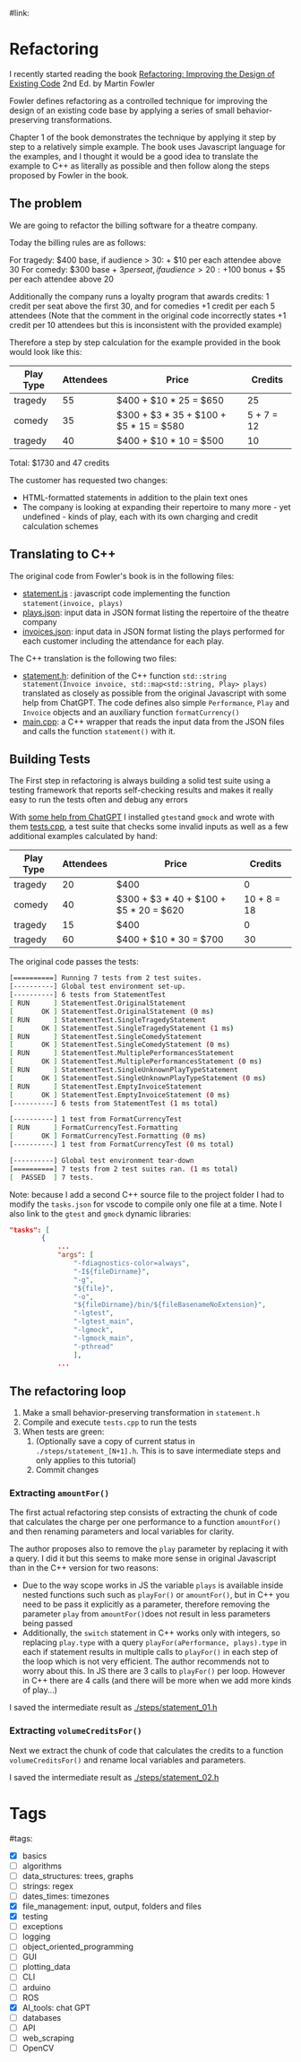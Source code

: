 #link:

# Refactoring

I recently started reading the book [Refactoring: Improving the Design of Existing Code](https://martinfowler.com/books/refactoring.html) 2nd Ed. by Martin Fowler

Fowler defines refactoring as a controlled technique for improving the design of an existing code base by applying a series of small behavior-preserving transformations.

Chapter 1 of the book demonstrates the technique by applying it step by step to a relatively simple example. The book uses Javascript language for the examples, and I thought it would be a good idea to translate the example to C++ as literally as possible and then follow along the steps proposed by Fowler in the book.

## The problem

We are going to refactor the billing software for a theatre company.

Today the billing rules are as follows:

For tragedy: $400 base, if audience > 30: + $10 per each attendee above 30
For comedy: $300 base + $3 per seat, if audience > 20: +$100 bonus + $5 per each attendee above 20

Additionally the company runs a loyalty program that awards credits: 1 credit per seat above the first 30, and for comedies +1 credit per each 5 attendees (Note that the comment in the original code incorrectly states +1 credit per 10 attendees but this is inconsistent with the provided example)

Therefore a step by step calculation for the example provided in the book would look like this:

| Play Type | Attendees | Price | Credits |
|------|-----------|-------|---------|
| tragedy | 55 | $400 + $10 * 25 = $650 | 25 |
| comedy | 35 | $300 + $3 * 35 + $100 + $5 * 15 = $580 | 5 + 7 = 12 |
| tragedy | 40 | $400 + $10 * 10 = $500 | 10 |

Total: $1730 and 47 credits

The customer has requested two changes:
- HTML-formatted statements in addition to the plain text ones
- The company is looking at expanding their repertoire to many more - yet undefined - kinds of play, each with its own charging and credit calculation schemes

## Translating to C++

The original code from Fowler's book is in the following files:

* [statement.js](./statement.js) : javascript code implementing the function `statement(invoice, plays)`
* [plays.json](./plays.json): input data in JSON format listing the repertoire of the theatre company
* [invoices.json](./invoices.json): input data in JSON format listing the plays performed for each customer including the attendance for each play. 

The C++ translation is the following two files:

* [statement.h](./statement.h): definition of the C++ function `std::string statement(Invoice invoice, std::map<std::string, Play> plays)` translated as closely as possible from the original Javascript with some help from ChatGPT. The code defines also simple `Performance`, `Play` and `Invoice` objects and an auxiliary function `formatCurrency()`
* [main.cpp](./main.cpp): a C++ wrapper that reads the input data from the JSON files and calls the function `statement()` with it.

## Building Tests

The First step in refactoring is always building a solid test suite using a testing framework that reports self-checking results and makes it really easy to run the tests often and debug any errors

With [some help from ChatGPT](https://chat.openai.com/share/e87e0468-583b-41b7-95eb-3dea5699b917) I installed  `gtest`and `gmock` and wrote with them  [tests.cpp](./tests.cpp), a test suite that checks some invalid inputs as well as a few additional examples calculated by hand:

| Play Type | Attendees | Price | Credits |
|------|-----------|-------|---------|
| tragedy | 20 | $400 | 0 |
| comedy | 40 | $300 + $3 * 40 + $100 + $5 * 20 = $620 | 10 + 8 = 18 |
| tragedy | 15 | $400 | 0 |
| tragedy | 60 | $400 + $10 * 30 = $700| 30 |

The original code passes the tests:

```bash
[==========] Running 7 tests from 2 test suites.
[----------] Global test environment set-up.
[----------] 6 tests from StatementTest
[ RUN      ] StatementTest.OriginalStatement
[       OK ] StatementTest.OriginalStatement (0 ms)
[ RUN      ] StatementTest.SingleTragedyStatement
[       OK ] StatementTest.SingleTragedyStatement (1 ms)
[ RUN      ] StatementTest.SingleComedyStatement
[       OK ] StatementTest.SingleComedyStatement (0 ms)
[ RUN      ] StatementTest.MultiplePerformancesStatement
[       OK ] StatementTest.MultiplePerformancesStatement (0 ms)
[ RUN      ] StatementTest.SingleUnknownPlayTypeStatement
[       OK ] StatementTest.SingleUnknownPlayTypeStatement (0 ms)
[ RUN      ] StatementTest.EmptyInvoiceStatement
[       OK ] StatementTest.EmptyInvoiceStatement (0 ms)
[----------] 6 tests from StatementTest (1 ms total)

[----------] 1 test from FormatCurrencyTest
[ RUN      ] FormatCurrencyTest.Formatting
[       OK ] FormatCurrencyTest.Formatting (0 ms)
[----------] 1 test from FormatCurrencyTest (0 ms total)

[----------] Global test environment tear-down
[==========] 7 tests from 2 test suites ran. (1 ms total)
[  PASSED  ] 7 tests.
```

Note: because I add a second C++ source file to the project folder I had to modify the `tasks.json` for vscode to compile only one file at a time. Note I also link to the `gtest` and `gmock` dynamic libraries:

```json
"tasks": [
        {
			...
            "args": [
                "-fdiagnostics-color=always",
                "-I${fileDirname}",
                "-g",
                "${file}",
                "-o",
                "${fileDirname}/bin/${fileBasenameNoExtension}",
                "-lgtest",
                "-lgtest_main",
                "-lgmock",
                "-lgmock_main",
                "-pthread"
                ],
            ... 
```

## The refactoring loop

1. Make a small behavior-preserving transformation in `statement.h`
2. Compile and execute `tests.cpp` to run the tests
3. When tests are green:
   1. (Optionally save a copy of current status in `./steps/statement_[N+1].h`. This is to save intermediate steps and only applies to this tutorial)
   2. Commit changes

### Extracting `amountFor()`

The first actual refactoring step consists of extracting the chunk of code that calculates the charge per one performance to a function `amountFor()` and then renaming parameters and local variables for clarity. 

The author proposes also to remove the  `play` parameter by replacing it with a query. I did it but this seems to make more sense in original Javascript than in the C++ version for two reasons:

- Due to the way scope works in JS the variable `plays` is available inside nested functions such such as `playFor()` or `amountFor()`, but in C++ you need to be pass it explicitly as a parameter, therefore removing the parameter `play`  from `amountFor()`does not result in less parameters being passed
- Additionally, the `switch` statement in C++ works only with integers, so replacing `play.type` with a query `playFor(aPerformance, plays).type` in each if statement results in multiple calls to `playFor()` in each step of the loop which is not very efficient. The author recommends not to worry about this. In JS  there are 3 calls to `playFor()` per loop. However in C++ there are 4 calls (and there will be more when we add more kinds of play...)

I saved the intermediate result as [./steps/statement_01.h](./steps/statement_01.h) 

### Extracting `volumeCreditsFor()`

Next we extract the chunk of code that calculates the credits to a function `volumeCreditsFor()` and rename local variables and parameters.

I saved the intermediate result as [./steps/statement_02.h](./steps/statement_02.h) 

# Tags
#tags: 

- [x] basics
- [ ] algorithms
- [ ] data_structures: trees, graphs
- [ ] strings: regex
- [ ] dates_times: timezones
- [x] file_management: input, output, folders and files
- [x] testing
- [ ] exceptions
- [ ] logging
- [ ] object_oriented_programming
- [ ] GUI
- [ ] plotting_data
- [ ] CLI
- [ ] arduino
- [ ] ROS
- [x] AI_tools: chat GPT
- [ ] databases
- [ ] API
- [ ] web_scraping
- [ ] OpenCV